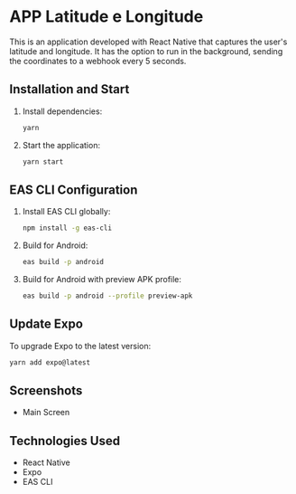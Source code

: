 # APP Latitude e Longitude

This is an application developed with React Native that captures the user's latitude and longitude. It has the option to run in the background, sending the coordinates to a webhook every 5 seconds.

## Installation and Start
1. Install dependencies:
   ```sh
   yarn
   ```
2. Start the application:
   ```sh
   yarn start
   ```

## EAS CLI Configuration
1. Install EAS CLI globally:
   ```sh
   npm install -g eas-cli
   ```
2. Build for Android:
   ```sh
   eas build -p android
   ```
3. Build for Android with preview APK profile:
   ```sh
   eas build -p android --profile preview-apk
   ```

## Update Expo
To upgrade Expo to the latest version:
```sh
yarn add expo@latest
```

## Screenshots
- Main Screen

## Technologies Used
- React Native
- Expo
- EAS CLI
